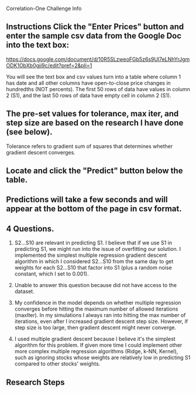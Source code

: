Correlation-One Challenge Info

Instructions
Click the "Enter Prices" button and enter the sample csv data from the Google Doc into the text box:
---
https://docs.google.com/document/d/10R5SLzweoFGb5z6s9Ul7eLNhYrJgmODK1ObXb0gjj9c/edit?pref=2&pli=1

You will see the text box and csv values turn into a table where column 1 has date and all other columns have open-to-close price changes in hundredths (NOT percents). The first 50 rows of data have values in column 2 (S1), and the last 50 rows of data have empty cell in column 2 (S1).

The pre-set values for tolerance, max iter, and step size are based on the research I have done (see below).
---
Tolerance refers to gradient sum of squares that determines whether gradient descent converges.

Locate and click the "Predict" button below the table.
---


Predictions will take a few seconds and will appear at the bottom of the page in csv format.
---

4 Questions.
---
1. S2...S10 are relevant in predicting S1. I believe that if we use S1 in predicting S1, we might run into the issue of overfitting our solution. I implemented the simplest multiple regression gradient descent algorithm in which I considered S2...S10 from the same day to get weights for each S2...S10 that factor into S1 (plus a random noise constant, which I set to 0.001).

2. Unable to answer this question because did not have access to the dataset.

3. My confidence in the model depends on whether multiple regression converges before hitting the maximum number of allowed iterations (maxIter). In my simulations I always ran into hitting the max number of iterations, even after I increased gradient descent step size. However, if step size is too large, then gradient descent might never converge.

4. I used multiple gradient descent because I believe it's the simplest algorithm for this problem. If given more time I could implement other more complex multiple regression algorithms (Ridge, k-NN, Kernel), such as ignoring stocks whose weights are relatively low in predicting S1 compared to other stocks' weights.


Research Steps
---


